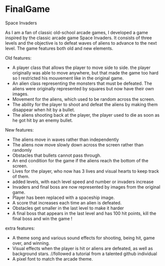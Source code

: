 # FinalGame
Space Invaders


As I am a fan of classic old-school arcade games, I developed a game inspired by the classic arcade game Space Invaders. It consists of three levels and the objective is to defeat waves of aliens to advance to the next level. The game features both old and new elements.


Old features:
* A player class that allows the player to move side to side. the player originally was able to move anywhere, but that made the game too hard so I restricted his mouvement like in the original game.
* An alien class representing the monsters that must be defeated. The aliens were originally represented by squares but now have their own images.
* Movement for the aliens, which used to be random across the screen.
* The ability for the player to shoot and defeat the aliens by making them disappear when hit by a bullet.
* The aliens shooting back at the player, the player used to die as soon as he got hit by an enemy bullet.


New features:
* The aliens move in waves rather than independently
* The aliens now move slowly down across the screen rather than randomly
* Obstacles that bullets cannot pass through.
* An end condition for the game if the aliens reach the bottom of the screen.
* Lives for the player, who now has 3 lives and visual hearts to keep track of them.
* added levels, with each level speed and number or invaders increase
* Invaders and final boss are now represented by images from the original game.
* Player has been replaced with a spaceship image.
* A score that increases each time an alien is defeated.
* Obstacles get smaller in the last level to make it harder
* A final boss that appears in the last level and has 100 hit points, kill the final boss and win the game !

extra features:
* A theme song and various sound effects for shooting, being hit, game over, and winning.
* Visual effects when the player is hit or aliens are defeated, as well as background stars. //followed a tutorial from a talented github individual
* A pixel font to match the arcade theme.


